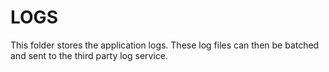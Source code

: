 LOGS
====

This folder stores the application logs. These log files can then be batched and sent to the third party log service.